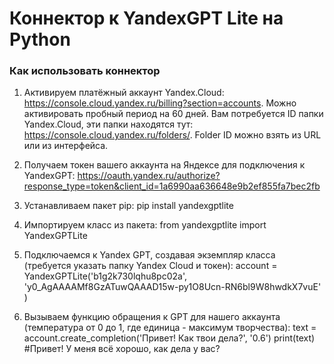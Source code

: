 # Коннектор к YandexGPT Lite на Python

### Как использовать коннектор

1) Активируем платёжный аккаунт Yandex.Cloud: https://console.cloud.yandex.ru/billing?section=accounts. Можно активировать пробный период на 60 дней.
Вам потребуется ID папки Yandex.Cloud, эти папки находятся тут: https://console.cloud.yandex.ru/folders/. Folder ID можно взять из URL или из интерфейса.


2) Получаем токен вашего аккаунта на Яндексе для подключения к YandexGPT:
https://oauth.yandex.ru/authorize?response_type=token&client_id=1a6990aa636648e9b2ef855fa7bec2fb

3) Устанавливаем пакет pip:
pip install yandexgptlite

4) Импортируем класс из пакета:
from yandexgptlite import YandexGPTLite 

5) Подключаемся к Yandex GPT, создавая экземпляр класса (требуется указать папку Yandex Cloud и токен):
account = YandexGPTLite('b1g2k730lqhu8pc02a', 'y0_AgAAAAMf8GzATuwQAAAD15w-py1O8Ucn-RN6bl9W8hwdkX7vuE' )

6) Вызываем функцию обращения к GPT для нашего аккаунта (температура от 0 до 1, где единица - максимум творчества):
text = account.create_completion('Привет! Как твои дела?', '0.6')
print(text) #Привет! У меня всё хорошо, как дела у вас?

